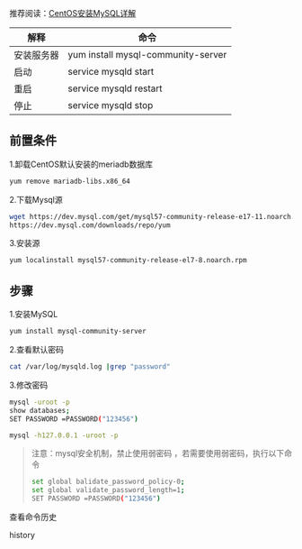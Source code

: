 推荐阅读：[CentOS安装MySQL详解](https://segmentfault.com/a/1190000019507071)

| 解释       | 命令                               |
| ---------- | ---------------------------------- |
| 安装服务器 | yum install mysql-community-server |
| 启动       | service mysqld start               |
| 重启       | service mysqld restart             |
| 停止       | service mysqld stop                |

## 前置条件

1.卸载CentOS默认安装的meriadb数据库

```bash
yum remove mariadb-libs.x86_64
```

2.下载Mysql源

```bash
wget https://dev.mysql.com/get/mysql57-community-release-e17-11.noarch.rpm
https://dev.mysql.com/downloads/repo/yum
```

3.安装源

```bash
yum localinstall mysql57-community-release-el7-8.noarch.rpm
```

## 步骤

1.安装MySQL

```bash
yum install mysql-community-server
```

2.查看默认密码

```bash
cat /var/log/mysqld.log |grep "password"
```

3.修改密码

```bash
mysql -uroot -p
show databases;
SET PASSWORD =PASSWORD("123456")

mysql -h127.0.0.1 -uroot -p
```

> 注意：mysql安全机制，禁止使用弱密码 ，若需要使用弱密码，执行以下命令
>
> ```bash
> set global balidate_password_policy-0;
> set global validate_password_length=1;
> SET PASSWORD =PASSWORD("123456")
> ```



查看命令历史

history